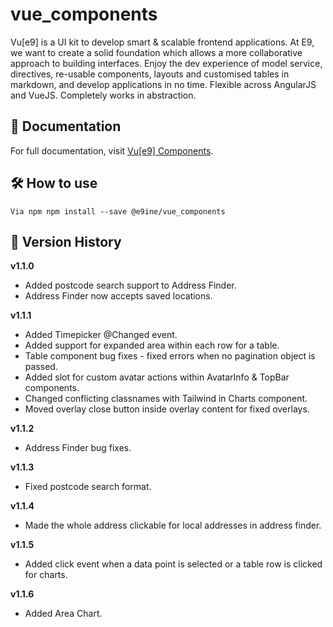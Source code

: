 # vue_components

Vu[e9] is a UI kit to develop smart & scalable frontend applications. At E9, we want to create a solid foundation which allows a more collaborative approach to building interfaces. Enjoy the dev experience of model service, directives, re-usable components, layouts and customised tables in markdown, and develop applications in no time. Flexible across AngularJS and VueJS. Completely works in abstraction.

## 📄 Documentation

For full documentation, visit [Vu[e9] Components](https://vue9-components.web.app/).

## 🛠 How to use

```
Via npm npm install --save @e9ine/vue_components
```

## 📒 Version History

**v1.1.0**

-   Added postcode search support to Address Finder.
-   Address Finder now accepts saved locations.

**v1.1.1**

-   Added Timepicker @Changed event.
-   Added support for expanded area within each row for a table.
-   Table component bug fixes - fixed errors when no pagination object is passed.
-   Added slot for custom avatar actions within AvatarInfo & TopBar components.
-   Changed conflicting classnames with Tailwind in Charts component.
-   Moved overlay close button inside overlay content for fixed overlays.

**v1.1.2**

-   Address Finder bug fixes.

**v1.1.3**

-   Fixed postcode search format.

**v1.1.4**

-   Made the whole address clickable for local addresses in address finder.

**v1.1.5**

-   Added click event when a data point is selected or a table row is clicked for charts.

**v1.1.6**

-   Added Area Chart.
